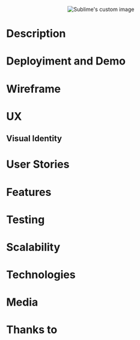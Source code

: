 <p align="center">
  <img src="https://github.com/fandressouza/food-truck-culture/blob/master/images/logo.png?raw=true" alt="Sublime's custom image"/>
</p>

# Description


# Deployiment and Demo

# Wireframe

# UX

## Visual Identity

# User Stories

# Features

# Testing

# Scalability

# Technologies

# Media

# Thanks to
